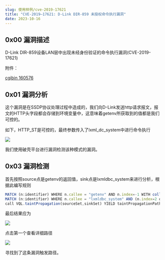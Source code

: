 ```yaml
---
slug: 使用样例/cve-2019-17621
title: "CVE-2019–17621: D-Link DIR-859 未授权命令执行漏洞"
date: 2023-10-16
--- 
```


## 0x00 漏洞描述

D-Link DIR-859设备LAN层中出现未经身份验证的命令执行漏洞(CVE-2019-17621)

附件：

[cgibin 160576](/attachments/docs-cve-2019-17621/494dc627-f8ba-4600-a9d6-c45dacd4ca05.false)

## 0x01 漏洞分析

这个漏洞是在SSDP协议处理过程中造成的，我们向D-Link发送http请求报文，报文的HTTP头字段都会存储到环境变量中，这意味着getenv所获取到的值都是我们可控的。

如下，HTTP_ST是可控的，最终参数传入了lxml_dc_system中进行命令执行

 ![](/attachments/docs-cve-2019-17621/6779d0f8-3178-4e2b-8081-08f92912238d.png)

我们使用破壳平台进行漏洞检测该种模式的漏洞。

## 0x03 漏洞检测

首先按照source点是getenv的返回值，sink点是lxmldbc_system来进行分析，根据此编写规则

```javascript
MATCH (n:identifier) WHERE n.callee = "getenv" AND n.index=-1 WITH collect(id(n)) as sourceSet
MATCH (n:identifier) WHERE n.callee = "lxmldbc_system" AND (n.index=2 or n.index=3 or n.index=4) WITH sourceSet,collect(id(n)) as sinkSet 
call VQL.taintPropagation(sourceSet,sinkSet) YIELD taintPropagationPath RETURN taintPropagationPath
```

最后结果应为

 ![](/attachments/docs-cve-2019-17621/a02e5566-f4a4-4012-8381-da943e8543d5.png)

点击第一个查看详细路径

 ![](/attachments/docs-cve-2019-17621/c64ae161-b709-4cf3-9bef-0d75f73510ce.png)

寻找到了这条漏洞触发路径。

